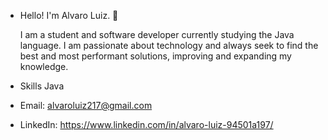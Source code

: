 - Hello! I'm Alvaro Luiz. 🖖


  I am a student and software developer currently studying the Java language. I am passionate about technology and always seek to
  find the best and most performant solutions, improving and expanding my knowledge.

- Skills
  Java

- Email: alvaroluiz217@gmail.com
- LinkedIn: https://www.linkedin.com/in/alvaro-luiz-94501a197/
